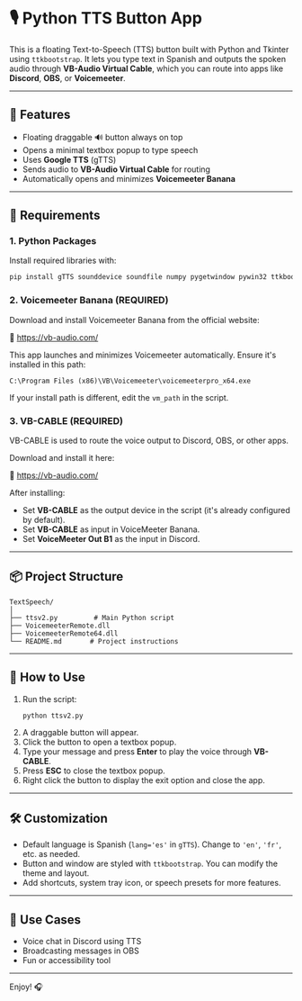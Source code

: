 
# 🎙️ Python TTS Button App

This is a floating Text-to-Speech (TTS) button built with Python and Tkinter using `ttkbootstrap`. It lets you type text in Spanish and outputs the spoken audio through **VB-Audio Virtual Cable**, which you can route into apps like **Discord**, **OBS**, or **Voicemeeter**.

---

## 🧰 Features

- Floating draggable 🔊 button always on top
- Opens a minimal textbox popup to type speech
- Uses **Google TTS** (gTTS)
- Sends audio to **VB-Audio Virtual Cable** for routing
- Automatically opens and minimizes **Voicemeeter Banana**

---

## 🚀 Requirements

### 1. Python Packages

Install required libraries with:

```bash
pip install gTTS sounddevice soundfile numpy pygetwindow pywin32 ttkbootstrap
```

### 2. Voicemeeter Banana (REQUIRED)

Download and install Voicemeeter Banana from the official website:

🔗 https://vb-audio.com/

This app launches and minimizes Voicemeeter automatically. Ensure it's installed in this path:

```
C:\Program Files (x86)\VB\Voicemeeter\voicemeeterpro_x64.exe
```

If your install path is different, edit the `vm_path` in the script.

### 3. VB-CABLE (REQUIRED)

VB-CABLE is used to route the voice output to Discord, OBS, or other apps.

Download and install it here:

🔗 https://vb-audio.com/

After installing:
- Set **VB-CABLE** as the output device in the script (it's already configured by default).
- Set **VB-CABLE** as input in VoiceMeeter Banana.
- Set **VoiceMeeter Out B1** as the input in Discord.
---

## 📦 Project Structure

```
TextSpeech/
│
├── ttsv2.py         # Main Python script
├── VoicemeeterRemote.dll
├── VoicemeeterRemote64.dll
└── README.md       # Project instructions
```

---

## 💬 How to Use

1. Run the script:
    ```bash
    python ttsv2.py
    ```
2. A draggable button will appear.
3. Click the button to open a textbox popup.
4. Type your message and press **Enter** to play the voice through **VB-CABLE**.
5. Press **ESC** to close the textbox popup.
6. Right click the button to display the exit option and close the app.

---

## 🛠️ Customization

- Default language is Spanish (`lang='es'` in `gTTS`). Change to `'en'`, `'fr'`, etc. as needed.
- Button and window are styled with `ttkbootstrap`. You can modify the theme and layout.
- Add shortcuts, system tray icon, or speech presets for more features.

---

## 🧠 Use Cases

- Voice chat in Discord using TTS
- Broadcasting messages in OBS
- Fun or accessibility tool

---

Enjoy! 🎧
